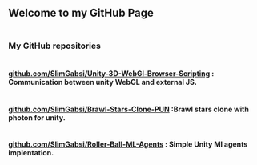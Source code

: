 ## Welcome to my GitHub Page
<html>
<h3><br>
My GitHub repositories
<br></h2>

<h4><br><a href="https://github.com/SlimGabsi/Unity-3D-WebGl-Browser-Scripting">github.com/SlimGabsi/Unity-3D-WebGl-Browser-Scripting</a> : Communication between unity WebGL and external JS.<br></h3>

<h4><br><a href="https://github.com/SlimGabsi/Brawl-Stars-Clone-PUN">github.com/SlimGabsi/Brawl-Stars-Clone-PUN</a> :Brawl stars clone with photon for unity.<br></h3>

<h4><br><a href="https://github.com/SlimGabsi/Roller-Ball-ML-Agents">github.com/SlimGabsi/Roller-Ball-ML-Agents</a> : Simple Unity Ml agents implentation.<br></h3>

</html>
